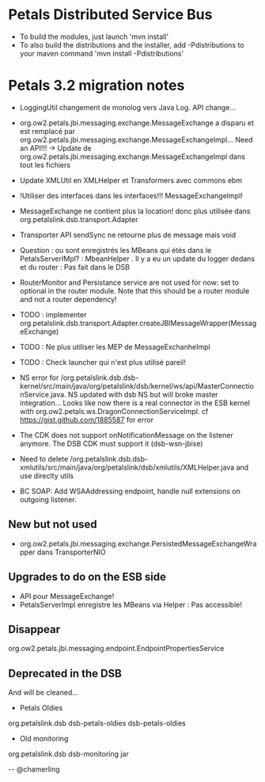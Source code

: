 # Petals Distributed Service Bus

* To build the modules, just launch 'mvn install'
* To also build the distributions and the installer, add -Pdistributions to your maven command 'mvn install -Pdistributions'

# Petals 3.2 migration notes

- LoggingUtil changement de monolog vers Java Log. API change...
- org.ow2.petals.jbi.messaging.exchange.MessageExchange a disparu et est remplacé par org.ow2.petals.jbi.messaging.exchange.MessageExchangeImpl... Need an API!!!
-> Update de org.ow2.petals.jbi.messaging.exchange.MessageExchangeImpl dans tout les fichiers

- Update XMLUtil en XMLHelper et Transformers avec commons ebm
- !Utiliser des interfaces dans les interfaces!!! MessageExchangeImpl!

- MessageExchange ne contient plus la location! donc plus utilisée dans org.petalslink.dsb.transport.Adapter

- Transporter API sendSync ne retourne plus de message mais void

- Question : ou sont enregistrés les MBeans qui étés dans le PetalsServerIMpl? : MbeanHelper . Il y a eu un update du logger dedans et du router : Pas fait dans le DSB

- RouterMonitor and Persistance service are not used for now: set to optional in the router module. Note that this should be a router module and not a router dependency!

- TODO : implementer org.petalslink.dsb.transport.Adapter.createJBIMessageWrapper(MessageExchange)
- TODO : Ne plus utiliser les MEP de MessageExchanheImpl
- TODO : Check launcher qui n'est plus utilisé pareil!

- NS error for /org.petalslink.dsb.dsb-kernel/src/main/java/org/petalslink/dsb/kernel/ws/api/MasterConnectionService.java. NS updated with dsb NS but will broke master integration... Looks like now there is a real connector in the ESB kernel with org.ow2.petals.ws.DragonConnectionServiceImpl. cf https://gist.github.com/1885587 for error

- The CDK does not support onNotificationMessage on the listener anymore. The DSB CDK must support it (dsb-wsn-jbise)

- Need to delete /org.petalslink.dsb.dsb-xmlutils/src/main/java/org/petalslink/dsb/xmlutils/XMLHelper.java and use direclty utils

- BC SOAP: Add WSAAddressing endpoint, handle null extensions on outgoing listener.


## New but not used
- org.ow2.petals.jbi.messaging.exchange.PersistedMessageExchangeWrapper dans TransporterNIO

## Upgrades to do on the ESB side
- API pour MessageExchange!
- PetalsServerImpl enregistre les MBeans via Helper : Pas accessible!

## Disappear
org.ow2.petals.jbi.messaging.endpoint.EndpointPropertiesService

## Deprecated in the DSB
And will be cleaned...

- Petals Oldies

<groupId>org.petalslink.dsb</groupId>
<artifactId>dsb-petals-oldies</artifactId>
<name>dsb-petals-oldies</name>

- Old monitoring

<groupId>org.petalslink.dsb</groupId>
<artifactId>dsb-monitoring</artifactId>
<packaging>jar</packaging>

-- @chamerling
